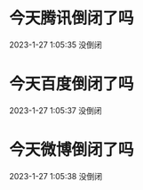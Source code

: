 # 今天腾讯倒闭了吗

2023-1-27 1:05:35 没倒闭

# 今天百度倒闭了吗

2023-1-27 1:05:37 没倒闭

# 今天微博倒闭了吗

2023-1-27 1:05:38 没倒闭

